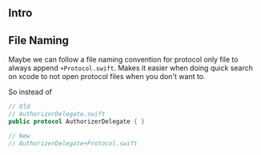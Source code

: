 
## Intro

## File Naming


Maybe we can follow a file naming convention for protocol only file to always append `+Protocol.swift`. Makes it easier when doing quick search on xcode to not open protocol files when you don't want to.

So instead of 
```swift
// Old
// AuthorizerDelegate.swift
public protocol AuthorizerDelegate { }

// New
// AuthorizerDelegate+Protocol.swift
```
